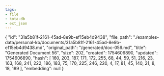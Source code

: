 ```yaml
---
tags:
- file
- kota-db
- ext_json
---
```

{
  "id": "31a5b81f-2161-45ad-8e9b-ef15eb4d9438",
  "file_path": "./examples-data/personal-kb/documents/31a5b81f-2161-45ad-8e9b-ef15eb4d9438.md",
  "original_path": "/generated/doc-056.md",
  "title": "Generated Document 56",
  "size": 202,
  "created": 1754606890,
  "updated": 1754606890,
  "hash": [
    160,
    203,
    187,
    171,
    172,
    255,
    68,
    44,
    59,
    51,
    216,
    23,
    163,
    168,
    241,
    222,
    186,
    183,
    75,
    170,
    225,
    246,
    220,
    4,
    17,
    81,
    45,
    140,
    21,
    8,
    18,
    189
  ],
  "embedding": null
}